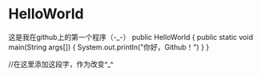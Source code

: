 # HelloWorld
这是我在github上的第一个程序（-_-）
public HelloWorld {
  public static void main(String args[]) {
    System.out.println("你好，Github！")
  }
}

//在这里添加这段字，作为改变^_^
